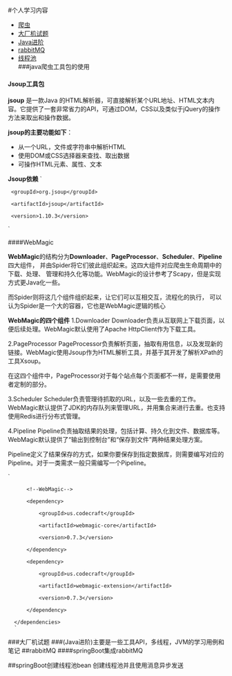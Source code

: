 #个人学习内容

- [爬虫](#java爬虫工具包的使用)
- [大厂机试题](#大厂机试题)
- [Java进阶](#(Java进阶)主要是一些工具API，多线程，JVM的学习用例和笔记)
- [rabbitMQ](#rabbitMQ)
- [线程池](#springBoot创建线程池bean)    
###java爬虫工具包的使用
####  Jsoup工具包
**jsoup** 是一款Java 的HTML解析器，可直接解析某个URL地址、HTML文本内容。它提供了一套非常省力的API，可通过DOM，CSS以及类似于jQuery的操作方法来取出和操作数据。
 
**jsoup的主要功能如下**：
   * 从一个URL，文件或字符串中解析HTML
   * 使用DOM或CSS选择器来查找、取出数据
   * 可操作HTML元素、属性、文本
  
**Jsoup依赖**
`<dependency>

     <groupId>org.jsoup</groupId>
 
     <artifactId>jsoup</artifactId>
 
     <version>1.10.3</version>

 </dependency>`
 
####WebMagic
    
**WebMagic**的结构分为**Downloader**、**PageProcessor**、**Scheduler**、**Pipeline**四大组件，
并由Spider将它们彼此组织起来。这四大组件对应爬虫生命周期中的下载、处理、
管理和持久化等功能。WebMagic的设计参考了Scapy，但是实现方式更Java化一些。
 
而Spider则将这几个组件组织起来，让它们可以互相交互，流程化的执行，
可以认为Spider是一个大的容器，它也是WebMagic逻辑的核心

 **WebMagic的四个组件**
 1.Downloader
 Downloader负责从互联网上下载页面，以便后续处理。WebMagic默认使用了Apache HttpClient作为下载工具。
  
 2.PageProcessor
 PageProcessor负责解析页面，抽取有用信息，以及发现新的链接。WebMagic使用Jsoup作为HTML解析工具，并基于其开发了解析XPath的工具Xsoup。
  
 在这四个组件中，PageProcessor对于每个站点每个页面都不一样，是需要使用者定制的部分。
  
 3.Scheduler
 Scheduler负责管理待抓取的URL，以及一些去重的工作。WebMagic默认提供了JDK的内存队列来管理URL，并用集合来进行去重。也支持使用Redis进行分布式管理。
  
 4.Pipeline
 Pipeline负责抽取结果的处理，包括计算、持久化到文件、数据库等。WebMagic默认提供了“输出到控制台”和“保存到文件”两种结果处理方案。
  
 Pipeline定义了结果保存的方式，如果你要保存到指定数据库，则需要编写对应的Pipeline。对于一类需求一般只需编写一个Pipeline。
 
 `<dependencies>
  
          <!--WebMagic-->
  
          <dependency>
  
              <groupId>us.codecraft</groupId>
  
              <artifactId>webmagic-core</artifactId>
  
              <version>0.7.3</version>
  
          </dependency>
  
          <dependency>
  
              <groupId>us.codecraft</groupId>
  
              <artifactId>webmagic-extension</artifactId>
  
              <version>0.7.3</version>
  
          </dependency>
  
      </dependencies>
      `
###大厂机试题
###(Java进阶)主要是一些工具API，多线程，JVM的学习用例和笔记
##rabbitMQ
####springBoot集成rabbitMQ

##springBoot创建线程池bean
创建线程池并且使用消息异步发送
